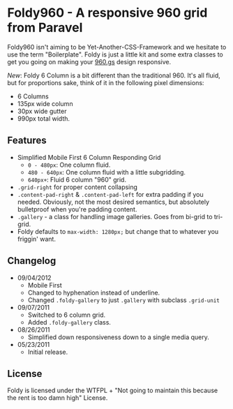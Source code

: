 # Foldy960 - A responsive 960 grid from Paravel
Foldy960 isn't aiming to be Yet-Another-CSS-Framework and we hesitate to use the term "Boilerplate".  Foldy is just a little kit and some extra classes to get you going on making your [960.gs](http://960.gs) design responsive.

*New*: Foldy 6 Column is a bit different than the traditional 960. It's all fluid, but for proportions sake, think of it in the following pixel dimensions:

* 6 Columns
* 135px wide column
* 30px wide gutter
* 990px total width.

## Features
* Simplified Mobile First 6 Column Responding Grid
  * `0 - 480px`: One column fluid.
  * `480 - 640px`: One column fluid with a little subgridding.
  * `640px+`: Fluid 6 column "960" grid.
* `.grid-right` for proper content collapsing
* `.content-pad-right` & `.content-pad-left` for extra padding if you needed. Obviously, not the most desired semantics, but absolutely bulletproof when you're padding content.
* `.gallery` - a class for handling image galleries. Goes from bi-grid to tri-grid.
* Foldy defaults to `max-width: 1280px;` but change that to whatever you friggin' want.

## Changelog
* 09/04/2012
  * Mobile First
  * Changed to hyphenation instead of underline.
  * Changed `.foldy-gallery` to just `.gallery` with subclass `.grid-unit`
* 09/07/2011
  * Switched to 6 column grid.
  * Added `.foldy-gallery` class.
* 08/26/2011
  * Simplified down responsiveness down to a single media query.
* 05/23/2011
  * Initial release.

## License
Foldy is licensed under the WTFPL + "Not going to maintain this because the rent is too damn high" License.